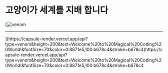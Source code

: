 

# 고양이가 세계를 지배 합니다
[![venom](https://capsule-render.vercel.app/api?type=venom&height=200&text=I%20am%20Venom.&fontSize=70&color=0:8871e5,100:b678c4&stroke=b678c4)
<hr/>](https://capsule-render.vercel.app/api?type=venom&height=200&text=Welcome%20to%20Magical%20Coding%20World!&fontSize=70&color=0:8871e5,100:b678c4&stroke=b678c4)https://capsule-render.vercel.app/api?type=venom&height=200&text=Welcome%20to%20Magical%20Coding%20World!&fontSize=70&color=0:8871e5,100:b678c4&stroke=b678c4
 
